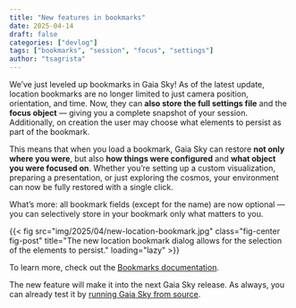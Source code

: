 ```yaml
---
title: "New features in bookmarks"
date: 2025-04-14
draft: false
categories: ["devlog"]
tags: ["bookmarks", "session", "focus", "settings"]
author: "tsagrista"
---
```


We’ve just leveled up bookmarks in Gaia Sky! As of the latest update, location bookmarks are no longer limited to just camera position, orientation, and time. Now, they can **also store the full settings file** and the **focus object** — giving you a complete snapshot of your session. Additionally, on creation the user may choose what elements to persist as part of the bookmark.

This means that when you load a bookmark, Gaia Sky can restore **not only where you were**, but also **how things were configured** and **what object you were focused on**. Whether you’re setting up a custom visualization, preparing a presentation, or just exploring the cosmos, your environment can now be fully restored with a single click.

What’s more: all bookmark fields (except for the name) are now optional — you can selectively store in your bookmark only what matters to you.

{{< fig src="img/2025/04/new-location-bookmark.jpg" class="fig-center fig-post" title="The new location bookmark dialog allows for the selection of the elements to persist." loading="lazy" >}}

To learn more, check out the [Bookmarks documentation](https://gaia.ari.uni-heidelberg.de/gaiasky/docs/master/Bookmarks.html).

The new feature will make it into the next Gaia Sky release. As always, you can already test it by [running Gaia Sky from source](https://gaia.ari.uni-heidelberg.de/gaiasky/docs/master/Installation.html#run-from-source).

